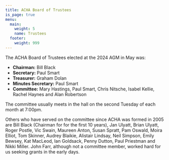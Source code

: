 ```yaml
---
title: ACHA Board of Trustees
is_page: true
menu:
  main:
    weight: 5
    name: Trustees
  footer:
    weight: 999
---
```

The ACHA Board of Trustees elected at the 2024 AGM in May was:

* **Chairman:** Bill Black
* **Secretary:** Paul Smart
* **Treasurer:** Graham Dolan
* **Minutes Secretary:** Paul Smart
* **Committee:** Mary Hastings, Paul Smart, Chris Nitsche, Isabel Kellie, Rachel Haynes and Alan Robertson

The committee usually meets in the hall on the second Tuesday of each month at 7:00pm.

Others who have served on the committee since ACHA was formed in 2005 are Bill Black (Chairman for for the first 10 years), Jan Ulyatt, Brian Ulyatt, Roger Postle, Vic Swain, Maureen Anton, Susan Spratt, Pam Oswald, Moira Elliot, Tom Skinner, Audrey Blaikie, Alistair Lindsay, Neil Simpson, Emily Bewsey, Kat MacLeod, Ian Goldsack, Penny Dutton, Paul Priestman and Nikki Miller. John Farr, although not a committee member, worked hard for us seeking grants in the early days.

